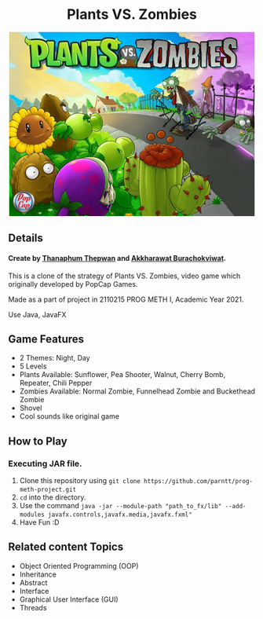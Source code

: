 <h1 align="center">Plants VS. Zombies</h1>
<p align="center">
  <img width="500" src="./assets/images/Plants-vs-Zombies.jpg">
</p>

## Details

#### Create by **[Thanaphum Thepwan](https://www.github.com/tnptw)** and **[Akkharawat Burachokviwat](https://www.github.com/EarthAkkharawat)**.

This is a clone of the strategy of Plants VS. Zombies, video game which originally developed by PopCap Games.

Made as a part of project in 2110215 PROG METH I, Academic Year 2021.

Use Java, JavaFX

## Game Features

- 2 Themes: Night, Day
- 5 Levels
- Plants Available: Sunflower, Pea Shooter, Walnut, Cherry Bomb, Repeater, Chili Pepper
- Zombies Available: Normal Zombie, Funnelhead Zombie and Buckethead Zombie
- Shovel
- Cool sounds like original game

## How to Play
### Executing JAR file.
  1. Clone this repository using `git clone https://github.com/parntt/prog-meth-project.git`
  2. `cd` into the directory.
  3. Use the command `java -jar --module-path "path_to_fx/lib" --add-modules javafx.controls,javafx.media,javafx.fxml"`
  4. Have Fun :D 


## Related content Topics 

- Object Oriented Programming (OOP)
- Inheritance
- Abstract
- Interface
- Graphical User Interface (GUI)
- Threads
